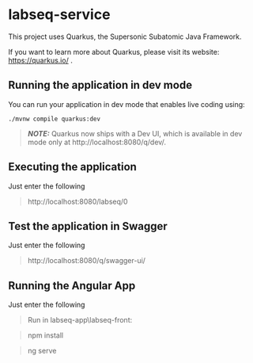 # labseq-service

This project uses Quarkus, the Supersonic Subatomic Java Framework.

If you want to learn more about Quarkus, please visit its website: https://quarkus.io/ .

## Running the application in dev mode

You can run your application in dev mode that enables live coding using:
```shell script
./mvnw compile quarkus:dev
```

> **_NOTE:_**  Quarkus now ships with a Dev UI, which is available in dev mode only at http://localhost:8080/q/dev/.

## Executing the application

Just enter the following 
> http://localhost:8080/labseq/0

## Test the application in Swagger

Just enter the following 
> http://localhost:8080/q/swagger-ui/

## Running the Angular App

Just enter the following
> Run in labseq-app\labseq-front:

> npm install

> ng serve